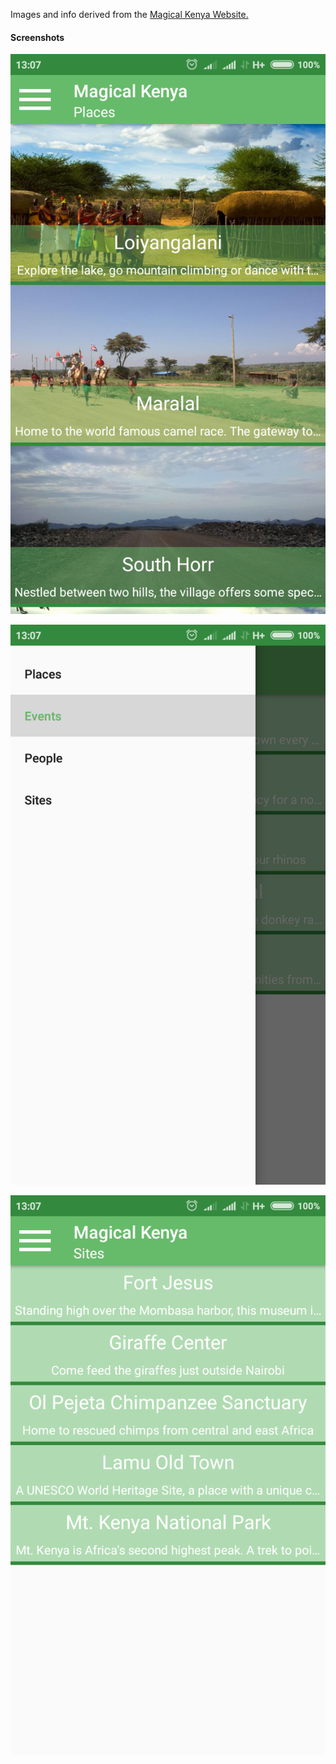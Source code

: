 Images and info derived from the [Magical Kenya Website.](http://www.magicalkenya.com)

#### Screenshots
![App home page](images/magicalkenya_home.png)

![Drawer view](images/magicalkenya_drawer.png)

![Sample page](images/magicalkenya_page.png)
